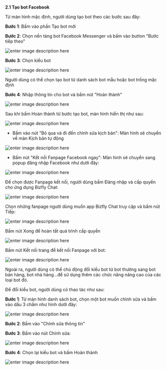 **2.1 Tạo bot Facebook**

Từ màn hình mặc định, người dùng tạo bot theo các bước sau đây:

**Bước 1**: Bấm vào phần Tạo bot mới

**Bước 2**: Chọn nền tảng bot Facebook Messenger  và bấm vào button "Bước tiếp theo"

![enter image description here](https://static8.muarecdn.com/original/muare/images/2022/03/01/6228196_3.jpg)

**Bước 3**: Chọn kiểu bot

![enter image description here](https://chatbizfly.mediacdn.vn/2022/12/08/chatbot/img_41jpg1670488364.jpg)

Người dùng có thể chọn tạo bot từ danh sách bot mẫu hoặc bot trống mặc định

**Bước 4**: Nhập thông tin cho bot và bấm nút "Hoàn thành"

![enter image description here](https://static8.muarecdn.com/original/muare/images/2022/03/01/6228206_5.jpg)

Sau khi bấm Hoàn thành từ bước tạo bot, màn hình hiển thị như sau:

![enter image description here](https://static8.muarecdn.com/original/muare/images/2022/03/01/6228265_6.jpg)

-   Bấm vào nút "Bỏ qua và đi đến chỉnh sửa kịch bản": Màn hình sẽ chuyền về màn Kịch bản tự động

![enter image description here](https://static8.muarecdn.com/original/muare/images/2022/03/01/6228299_9.jpg)

-   Bấm nút "Kết nối Fanpage Facebook ngay": Màn hình sẽ chuyển sang popup đăng nhập Facebook như dưới đây:

![enter image description here](https://static8.muarecdn.com/original/muare/images/2022/03/01/6228275_8.jpg)

Để chọn được Fanpage kết nối, người dùng bấm Đăng nhập và cấp quyền cho ứng dụng Bizfly Chat:

![enter image description here](https://static8.muarecdn.com/original/muare/images/2022/03/01/6228308_10.jpg)

Chọn những fanpage người dùng muốn app Bizfly Chat truy cập và bấm nút Tiếp:

![enter image description here](https://static8.muarecdn.com/original/muare/images/2022/03/01/6228317_11.jpg)

Bấm nút Xong để hoàn tất quá trình cấp quyền

![enter image description here](https://static8.muarecdn.com/original/muare/images/2022/03/01/6228318_12.jpg)

Bấm nút Kết nối trang để kết nối Fanpage với bot:

![enter image description here](https://static8.muarecdn.com/original/muare/images/2022/03/01/6228339_13.jpg)

Ngoài ra, người dùng có thể chủ động đổi kiểu bot từ bot thường sang bot bán hàng, bot nhà hàng...để sử dụng thêm các chức năng nâng cao của các loại bot đó.

Để đổi kiểu bot, người dùng có thao tác như sau:

**Bước 1**: Từ màn hình danh sách bot, chọn một bot muốn chỉnh sửa và bấm vào dấu 3 chấm như hình dưới đây:

![enter image description here](https://chatbizfly.mediacdn.vn/2022/12/08/chatbot/img_42jpg1670488920.jpg)

**Bước 2**: Bấm vào "Chỉnh sửa thông tin"

**Bước 3**: Bấm vào nút Chỉnh sửa:

![enter image description here](https://chatbizfly.mediacdn.vn/2022/12/08/chatbot/img_43jpg1670488998.jpg)

**Bước 4**: Chọn lại kiểu bot và bấm Hoàn thành

![enter image description here](https://chatbizfly.mediacdn.vn/2022/12/08/chatbot/img_44jpg1670489030.jpg)